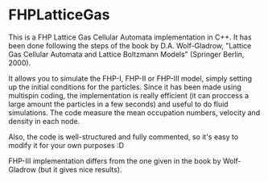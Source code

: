 # FHPLatticeGas

This is a FHP Lattice Gas Cellular Automata implementation in C++. It has been done following the steps of the book by D.A. Wolf-Gladrow,  "Lattice Gas Cellular Automata and Lattice Boltzmann Models" (Springer Berlin, 2000). 

It allows you to simulate the FHP-I, FHP-II or FHP-III model, simply setting up the initial conditions for the particles. Since it has been made using multispin coding, the implementation is really efficient (it can proccess a large amount the particles in a few seconds) and useful to do fluid simulations. The code measure the mean occupation numbers, velocity and density in each node.

Also, the code is well-structured and fully commented, so it's easy to modify it for your own purposes :D

FHP-III implementation differs from the one given in the book by Wolf-Gladrow (but it gives nice results). 
